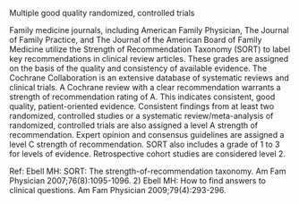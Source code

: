 Multiple good quality randomized, controlled trials

Family medicine journals, including American Family Physician, The Journal of Family Practice, and The Journal of the American Board of Family Medicine utilize the Strength of Recommendation Taxonomy (SORT) to label key recommendations in clinical review articles. These grades are assigned on the basis of the quality and consistency of available evidence. The Cochrane Collaboration is an extensive database of systematic reviews and clinical trials. A Cochrane review with a clear recommendation warrants a strength of recommendation rating of A. This indicates consistent, good quality, patient-oriented evidence. Consistent findings from at least two randomized, controlled studies or a systematic review/meta-analysis of randomized, controlled trials are also assigned a level A strength of recommendation. Expert opinion and consensus guidelines are assigned a level C strength of recommendation. SORT also includes a grade of 1 to 3 for levels of evidence. Retrospective cohort studies are considered level 2.

Ref:  Ebell MH: SORT: The strength-of-recommendation taxonomy. Am Fam Physician 2007;76(8):1095-1096. 2) Ebell MH: How to find answers to clinical questions. Am Fam Physician 2009;79(4):293-296.